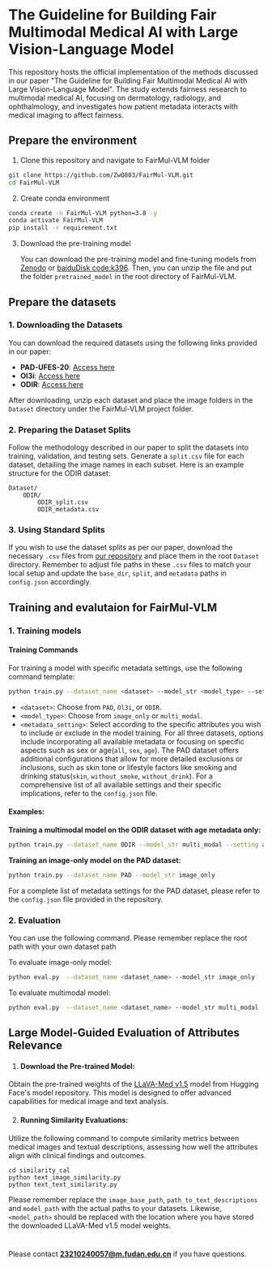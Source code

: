 # The Guideline for Building Fair Multimodal Medical AI with Large Vision-Language Model

This repository hosts the official implementation of the methods discussed in our paper "The Guideline for Building Fair Multimodal Medical AI with Large Vision-Language Model". The study extends fairness research to multimodal medical AI, focusing on dermatology, radiology, and ophthalmology, and investigates how patient metadata interacts with medical imaging to affect fairness.

## Prepare the environment

1. Clone this repository and navigate to FairMul-VLM folder

```bash
git clone https://github.com/ZwQ803/FairMul-VLM.git
cd FairMul-VLM
```

2. Create conda environment

```bash
conda create -n FairMul-VLM python=3.8 -y
conda activate FairMul-VLM
pip install -r requirement.txt
```

3. Download the pre-training model

   You can download the pre-training model and fine-tuning models from [Zenodo](https://zenodo.org/records/13317382) or [baiduDisk code:k396](https://pan.baidu.com/s/1RodlZAkh_cv3es9VJFs-KA?pwd=k396). Then, you can unzip the file and put the folder `pretrained_model`  in the root directory of FairMul-VLM.

## Prepare the datasets

### 1. Downloading the Datasets

You can download the required datasets using the following links provided in our paper:

- **PAD-UFES-20**: [Access here](https://data.mendeley.com/datasets/zr7vgbcyr2/1)
- **Ol3i**: [Access here](https://stanfordaimi.azurewebsites.net/datasets/3263e34a-252e-460f-8f63-d585a9bfecfc)
- **ODIR**: [Access here](https://academictorrents.com/details/cf3b8d5ecdd4284eb9b3a80fcfe9b1d621548f72)

After downloading, unzip each dataset and place the image folders in the `Dataset` directory under the FairMul-VLM project folder.

### 2. Preparing the Dataset Splits

Follow the methodology described in our paper to split the datasets into training, validation, and testing sets. Generate a `split.csv` file for each dataset, detailing the image names in each subset. Here is an example structure for the ODIR dataset:

```
Dataset/
    ODIR/
        ODIR_split.csv
        ODIR_metadata.csv
```

### 3. Using Standard Splits

If you wish to use the dataset splits as per our paper, download the necessary `.csv` files from [our repository](https://github.com/ZwQ803/FairMul-VLM/tree/main/Dataset) and place them in the root `Dataset` directory. Remember to adjust file paths in these `.csv` files to match your local setup and update the `base_dir`, `split`, and `metadata` paths in `config.json` accordingly.

## Training and evalutaion for FairMul-VLM

### 1. Training models

#### Training Commands

For training a model with specific metadata settings, use the following command template:

```bash
python train.py --dataset_name <dataset> --model_str <model_type> --setting <metadata_setting> --lr <learning_rate> --weight_decay <weight_decay> --n_epochs <n> --result_dir <train_dir>
```

- `<dataset>`: Choose from `PAD`, `Ol3i`, or `ODIR`.
- `<model_type>`: Choose from `image_only` or `multi_modal`.
- `<metadata_setting>`: Select according to the specific attributes you wish to include or exclude in the model training. For all three datasets, options include incorporating all available metadata or focusing on specific aspects such as sex or age(`all`, `sex`, `age`). The PAD dataset offers additional configurations that allow for more detailed exclusions or inclusions, such as skin tone or lifestyle factors like smoking and drinking status(`skin`, `without_smoke`, `without_drink`). For a comprehensive list of all available settings and their specific implications, refer to the `config.json` file.

#### Examples:

**Training a multimodal model on the ODIR dataset with age metadata only:**

```bash
python train.py --dataset_name ODIR --model_str multi_modal --setting age
```

**Training an image-only model on the PAD dataset:**

```bash
python train.py --dataset_name PAD --model_str image_only
```

For a complete list of metadata settings for the PAD dataset, please refer to the `config.json` file provided in the repository.

### 2. Evaluation

You can use the following command. Please remember replace the root path with your own dataset path

To evaluate image-only model:

```bash
python eval.py  --dataset_name <dataset_name> --model_str image_only
```

To evaluate multimodal model:

```bash
python eval.py  --dataset_name <dataset_name> --model_str multi_modal --setting <metadata_setting> --model_file <pretrained_model_file_path> --result_dir <eval_dir>
```

## Large Model-Guided Evaluation of Attributes Relevance

1. #### **Download the Pre-trained Model**:

Obtain the pre-trained weights of the [LLaVA-Med v1.5](https://huggingface.co/microsoft/llava-med-v1.5-mistral-7b) model from Hugging Face's model repository. This model is designed to offer advanced capabilities for medical image and text analysis.

2. #### **Running Similarity Evaluations**:

Utilize the following command to compute similarity metrics between medical images and textual descriptions, assessing how well the attributes align with clinical findings and outcomes. 

```
cd similarity_cal
python text_image_similarity.py
python text_text_similarity.py
```

Please remember replace the `image_base_path`, `path_to_text_descriptions` and `model_path` with the actual paths to your datasets. Likewise, `<model_path>` should be replaced with the location where you have stored the downloaded LLaVA-Med v1.5 model weights.

# 
Please contact	**23210240057@m.fudan.edu.cn** if you have questions.

